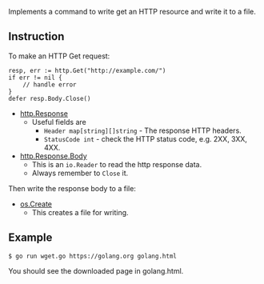 Implements a command to write get an HTTP resource and write it to a file.

## Instruction

To make an HTTP Get request:

```
resp, err := http.Get("http://example.com/")
if err != nil {
	// handle error
}
defer resp.Body.Close()
```

* [http.Response](https://golang.org/pkg/net/http/#Response)
  * Useful fields are
    * `Header map[string][]string` - The response HTTP headers.
    * `StatusCode int` - check the HTTP status code, e.g. 2XX, 3XX, 4XX.
* [http.Response.Body](https://golang.org/pkg/net/http/#Response)
  * This is an `io.Reader` to read the http response data.
  * Always remember to `Close` it.

Then write the response body to a file:

* [os.Create](https://golang.org/pkg/os/#Create)
  * This creates a file for writing.

## Example

```
$ go run wget.go https://golang.org golang.html
```

You should see the downloaded page in golang.html.
